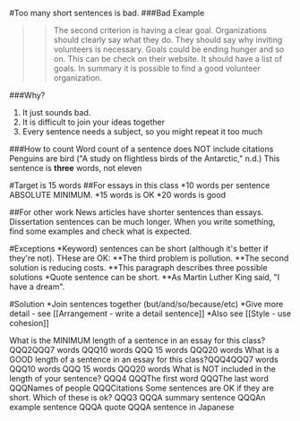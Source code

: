 #Too many short sentences is bad.
###Bad Example
>>The second criterion is having a clear goal. Organizations should clearly say what they do. They should say why inviting volunteers is necessary. Goals could be ending hunger and so on. This can be check on their website. It should have a list of goals. In summary it is possible to find a good volunteer organization.

###Why?
1) It just sounds bad.
2) It is difficult to join your ideas together
3) Every sentence needs a subject, so you might repeat it too much

###How to count
Word count of a sentence does NOT include citations
Penguins are bird ("A study on flightless birds of the Antarctic," n.d.)
This sentence is __three__ words, not eleven

#Target is 15 words
##For essays in this class
*10 words per sentence ABSOLUTE MINIMUM.
*15 words is OK
*20 words is good


##For other work
News articles have shorter sentences than essays. Dissertation sentences can be much longer. When you write something, find some examples and check what is expected.


#Exceptions
*Keyword) sentences can be short (although it's better if they're not). THese are OK:
**The third problem is pollution.
**The second solution is reducing costs.
**This paragraph describes three possible solutions
*Quote sentence can be short.
**As Martin Luther King said, "I have a dream".

#Solution
*Join sentences together (but/and/so/because/etc)
*Give more detail - see [[Arrangement - write a detail sentence]]
*Also see [[Style - use cohesion]]


What is the MINIMUM length of a sentence in an essay for  this class?QQQ2QQQ7 words QQQ10 words QQQ 15 words QQQ20 words
What is a GOOD length of a sentence in an essay for  this class?QQQ4QQQ7 words QQQ10 words QQQ 15 words QQQ20 words
What is NOT included in the length of your sentence? QQQ4 QQQThe first word QQQThe last word QQQNames of people QQQCitations
Some sentences are OK if they are short. Which of these is ok? QQQ3 QQQA summary sentence QQQAn example sentence QQQA quote QQQA sentence in Japanese
